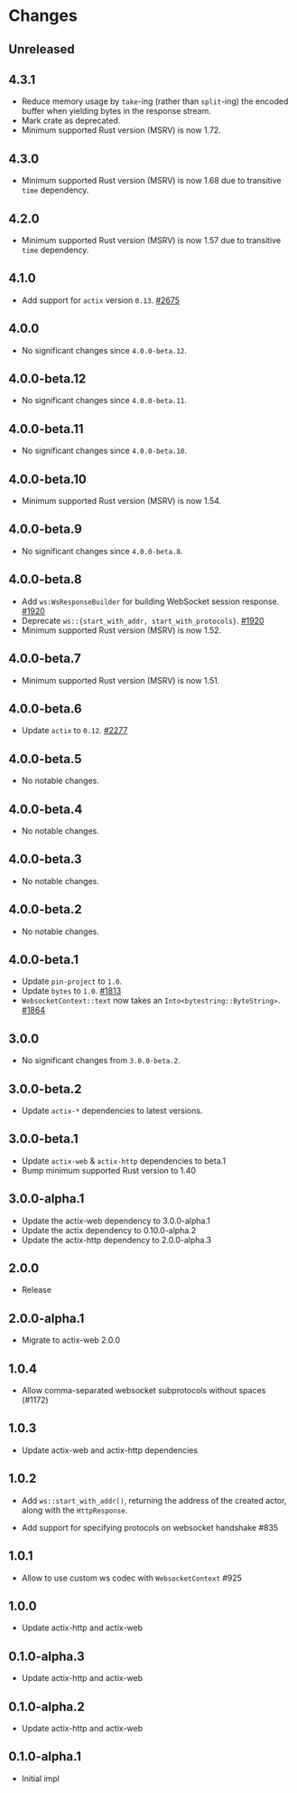 # Changes

## Unreleased

## 4.3.1 <!-- v4.3.1+deprecated -->

- Reduce memory usage by `take`-ing (rather than `split`-ing) the encoded buffer when yielding bytes in the response stream.
- Mark crate as deprecated.
- Minimum supported Rust version (MSRV) is now 1.72.

## 4.3.0

- Minimum supported Rust version (MSRV) is now 1.68 due to transitive `time` dependency.

## 4.2.0

- Minimum supported Rust version (MSRV) is now 1.57 due to transitive `time` dependency.

## 4.1.0

- Add support for `actix` version `0.13`. [#2675]

[#2675]: https://github.com/actix/actix-web/pull/2675

## 4.0.0

- No significant changes since `4.0.0-beta.12`.

## 4.0.0-beta.12

- No significant changes since `4.0.0-beta.11`.

## 4.0.0-beta.11

- No significant changes since `4.0.0-beta.10`.

## 4.0.0-beta.10

- Minimum supported Rust version (MSRV) is now 1.54.

## 4.0.0-beta.9

- No significant changes since `4.0.0-beta.8`.

## 4.0.0-beta.8

- Add `ws:WsResponseBuilder` for building WebSocket session response. [#1920]
- Deprecate `ws::{start_with_addr, start_with_protocols}`. [#1920]
- Minimum supported Rust version (MSRV) is now 1.52.

[#1920]: https://github.com/actix/actix-web/pull/1920

## 4.0.0-beta.7

- Minimum supported Rust version (MSRV) is now 1.51.

## 4.0.0-beta.6

- Update `actix` to `0.12`. [#2277]

[#2277]: https://github.com/actix/actix-web/pull/2277

## 4.0.0-beta.5

- No notable changes.

## 4.0.0-beta.4

- No notable changes.

## 4.0.0-beta.3

- No notable changes.

## 4.0.0-beta.2

- No notable changes.

## 4.0.0-beta.1

- Update `pin-project` to `1.0`.
- Update `bytes` to `1.0`. [#1813]
- `WebsocketContext::text` now takes an `Into<bytestring::ByteString>`. [#1864]

[#1813]: https://github.com/actix/actix-web/pull/1813
[#1864]: https://github.com/actix/actix-web/pull/1864

## 3.0.0

- No significant changes from `3.0.0-beta.2`.

## 3.0.0-beta.2

- Update `actix-*` dependencies to latest versions.

## 3.0.0-beta.1

- Update `actix-web` & `actix-http` dependencies to beta.1
- Bump minimum supported Rust version to 1.40

## 3.0.0-alpha.1

- Update the actix-web dependency to 3.0.0-alpha.1
- Update the actix dependency to 0.10.0-alpha.2
- Update the actix-http dependency to 2.0.0-alpha.3

## 2.0.0

- Release

## 2.0.0-alpha.1

- Migrate to actix-web 2.0.0

## 1.0.4

- Allow comma-separated websocket subprotocols without spaces (#1172)

## 1.0.3

- Update actix-web and actix-http dependencies

## 1.0.2

- Add `ws::start_with_addr()`, returning the address of the created actor, along with the `HttpResponse`.

- Add support for specifying protocols on websocket handshake #835

## 1.0.1

- Allow to use custom ws codec with `WebsocketContext` #925

## 1.0.0

- Update actix-http and actix-web

## 0.1.0-alpha.3

- Update actix-http and actix-web

## 0.1.0-alpha.2

- Update actix-http and actix-web

## 0.1.0-alpha.1

- Initial impl

